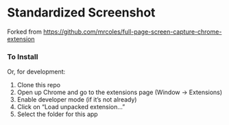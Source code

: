Standardized Screenshot
========================

Forked from https://github.com/mrcoles/full-page-screen-capture-chrome-extension

### To Install

Or, for development:

1. Clone this repo
2. Open up Chrome and go to the extensions page (Window → Extensions)
3. Enable developer mode (if it’s not already)
4. Click on “Load unpacked extension…”
5. Select the folder for this app
